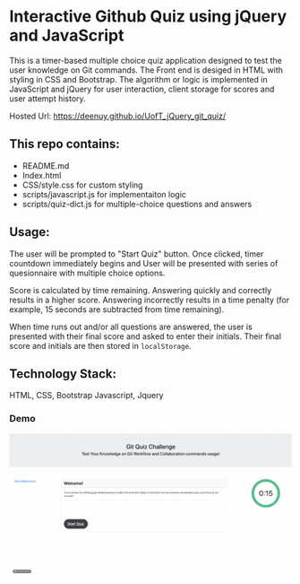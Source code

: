 # Interactive Github Quiz using jQuery and JavaScript 
This is a timer-based multiple choice quiz application designed to test the user knowledge on Git commands. The Front end is desiged in HTML with styling in CSS and Bootstrap. The algorithm or logic is implemented in JavaScript and jQuery for user interaction, client storage for scores and user attempt history.

Hosted Url: https://deenuy.github.io/UofT_jQuery_git_quiz/

## This repo contains:
* README.md 
* Index.html
* CSS/style.css for custom styling
* scripts/javascript.js for implementaiton logic
* scripts/quiz-dict.js for multiple-choice questions and answers

## Usage:
The user will be prompted to "Start Quiz" button. Once clicked, timer countdown immediately begins and User will be presented with series of quesionnaire with multiple choice options.

Score is calculated by time remaining. Answering quickly and correctly results in a higher score. Answering incorrectly results in a time penalty (for example, 15 seconds are subtracted from time remaining).

When time runs out and/or all questions are answered, the user is presented with their final score and asked to enter their initials. Their final score and initials are then stored in `localStorage`.

## Technology Stack:
HTML, CSS, Bootstrap
Javascript, Jquery

### Demo

![Stock Demo](imgs/demo-quiz-app.gif)
